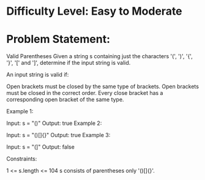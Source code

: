 # Difficulty Level: Easy to Moderate

# Problem Statement:

Valid Parentheses Given a string s containing just the characters '(', ')', '{', '}', '[' and ']', determine if the input string is valid.

An input string is valid if:

Open brackets must be closed by the same type of brackets. Open brackets must be closed in the correct order. Every close bracket has a corresponding open bracket of the same type.

Example 1:

Input: s = "()" Output: true Example 2:

Input: s = "()[]{}" Output: true Example 3:

Input: s = "(]" Output: false

Constraints:

1 <= s.length <= 104 s consists of parentheses only '()[]{}'.
